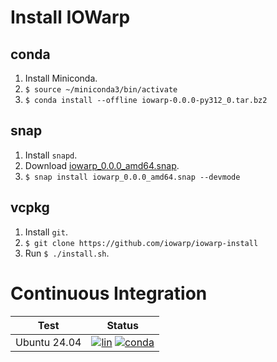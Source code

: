 # Install IOWarp

## conda

1. Install Miniconda.
2. `$ source ~/miniconda3/bin/activate`
3. `$ conda install --offline iowarp-0.0.0-py312_0.tar.bz2`

## snap

1. Install `snapd`.
2. Download [iowarp_0.0.0_amd64.snap](https://github.com/iowarp/iowarp-install/releases/download/v0.0.0/iowarp_0.0.0_amd64.snap).
3. `$ snap install iowarp_0.0.0_amd64.snap --devmode`

## vcpkg

1. Install `git`.
2. `$ git clone https://github.com/iowarp/iowarp-install`
3. Run `$ ./install.sh`.

# Continuous Integration

| Test    | Status |
| --------| ------ |
| Ubuntu 24.04 |[![lin](https://github.com/iowarp/iowarp-install/actions/workflows/lin.yml/badge.svg)](https://github.com/iowarp/iowarp-install/actions/workflows/lin.yml) [![conda](https://github.com/iowarp/iowarp-install/actions/workflows/lin-cnd.yml/badge.svg)](https://github.com/iowarp/iowarp-install/actions/workflows/lin-cnd.yml)|

